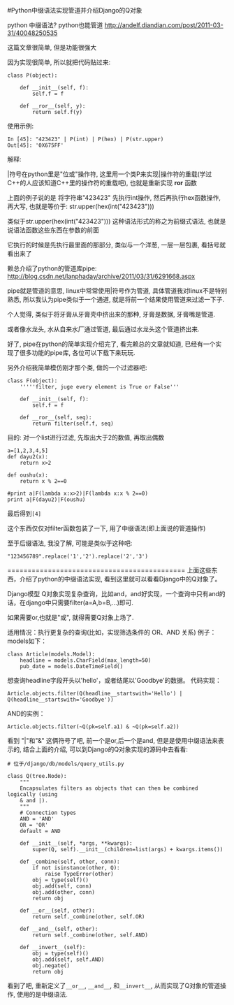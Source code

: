 #Python中缀语法实现管道并介绍Django的Q对象

python 中缀语法? python也能管道
http://andelf.diandian.com/post/2011-03-31/40048250535

这篇文章很简单, 但是功能很强大

因为实现很简单, 所以就把代码贴过来:

    class P(object):

        def __init__(self, f):
            self.f = f

        def __ror__(self, y):
            return self.f(y)

使用示例:

    In [45]: "423423" | P(int) | P(hex) | P(str.upper)
    Out[45]: '0X675FF'

解释:

|符号在python里是"位或"操作符, 这里用一个类P来实现|操作符的重载(学过C++的人应该知道C++里的操作符的重载吧), 也就是重新实现 __ror__ 函数

上面的例子说的是 将字符串"423423" 先执行int操作, 然后再执行hex函数操作, 再大写, 也就是等价于:
str.upper(hex(int("423423")))

类似于str.upper(hex(int("423423"))) 这种语法形式的称之为前缀式语法, 也就是说语法函数这些东西在参数的前面

它执行的时候是先执行最里面的那部分, 类似与一个洋葱, 一层一层包裹, 看括号就看出来了

赖总介绍了python的管道库pipe:  http://blog.csdn.net/lanphaday/archive/2011/03/31/6291668.aspx

pipe就是管道的意思, linux中常常使用|符号作为管道, 具体管道我对linux不是特别熟悉, 所以我认为pipe类似于一个通道, 就是将前一个结果使用管道来过滤一下子.

个人觉得, 类似于将牙膏从牙膏壳中挤出来的那种, 牙膏是数据, 牙膏嘴是管道.

或者像水龙头, 水从自来水厂通过管道, 最后通过水龙头这个管道挤出来.

好了, pipe在python的简单实现介绍完了, 看完赖总的文章就知道, 已经有一个实现了很多功能的pipe库, 各位可以下载下来玩玩.

另外介绍我简单模仿刚才那个类, 做的一个过滤器吧:

    class F(object):
        '''''filter, juge every element is True or False'''

        def __init__(self, f):
            self.f = f

        def __ror__(self, seq):
            return filter(self.f, seq)

目的: 对一个list进行过滤, 先取出大于2的数值, 再取出偶数

    a=[1,2,3,4,5]
    def dayu2(x):
        return x>2

    def oushu(x):
        return x % 2==0

    #print a|F(lambda x:x>2)|F(lambda x:x % 2==0)
    print a|F(dayu2)|F(oushu)

最后得到`[4]`

这个东西仅仅对filter函数包装了一下, 用了中缀语法(即上面说的管道操作)

至于后缀语法, 我没了解, 可能是类似于这种吧:


    "123456789".replace('1','2').replace('2','3')

============================================
上面这些东西，介绍了python的中缀语法实现, 看到这里就可以看看Django中的Q对象了。

Django模型 Q对象实现复杂查询，比如and，and好实现，一个查询中只有and的话，在django中只需要filter(a=A,b=B,...)即可.

如果需要or,也就是"或", 就得需要Q对象上场了.

适用情况：执行更复杂的查询(比如，实现筛选条件的 OR、AND 关系)
例子：
models如下：

    class Article(models.Model):
        headline = models.CharField(max_length=50)
        pub_date = models.DateTimeField()

想查询headline字段开头以'hello'，或者结尾以'Goodbye'的数据。
代码实现：

    Article.objects.filter(Q(headline__startswith='Hello') | Q(headline__startswith='Goodbye'))

AND的实例：

    Article.objects.filter(~Q(pk=self.a1) & ~Q(pk=self.a2))

看到 "|"和"&" 这俩符号了吧, 前一个是or,后一个是and, 但是是使用中缀语法来表示的, 结合上面的介绍, 可以到Django的Q对象实现的源码中去看看:

    # 位于/django/db/models/query_utils.py

    class Q(tree.Node):
        """
        Encapsulates filters as objects that can then be combined logically (using
        & and |).
        """
        # Connection types
        AND = 'AND'
        OR = 'OR'
        default = AND

        def __init__(self, *args, **kwargs):
            super(Q, self).__init__(children=list(args) + kwargs.items())

        def _combine(self, other, conn):
            if not isinstance(other, Q):
                raise TypeError(other)
            obj = type(self)()
            obj.add(self, conn)
            obj.add(other, conn)
            return obj

        def __or__(self, other):
            return self._combine(other, self.OR)

        def __and__(self, other):
            return self._combine(other, self.AND)

        def __invert__(self):
            obj = type(self)()
            obj.add(self, self.AND)
            obj.negate()
            return obj

看到了吧, 重新定义了`__or__`, `__and__`, 和`__invert__`, 从而实现了Q对象的管道操作, 使用的是中缀语法.
